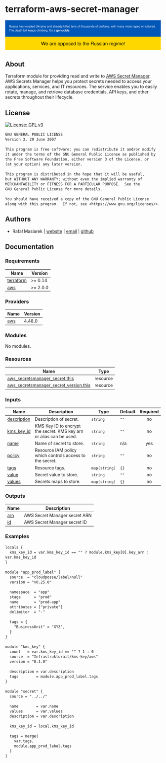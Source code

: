
# terraform-aws-secret-manager

[![WeSupportUkraine](https://raw.githubusercontent.com/Infrastrukturait/WeSupportUkraine/main/banner.svg)](https://github.com/Infrastrukturait/WeSupportUkraine)
## About
Terraform module for providing read and write to [AWS Secret Manager](https://aws.amazon.com/secrets-manager/).
AWS Secrets Manager helps you protect secrets needed to access your applications, services, and IT resources.
The service enables you to easily rotate, manage, and retrieve database credentials, API keys, and other secrets throughout their lifecycle.
## License

[![License: GPL v3](https://img.shields.io/badge/License-GPL%20v3-blue.svg)](https://www.gnu.org/licenses/gpl-3.0)

```text
GNU GENERAL PUBLIC LICENSE
Version 3, 29 June 2007

This program is free software: you can redistribute it and/or modify
it under the terms of the GNU General Public License as published by
the Free Software Foundation, either version 3 of the License, or
(at your option) any later version.

This program is distributed in the hope that it will be useful,
but WITHOUT ANY WARRANTY; without even the implied warranty of
MERCHANTABILITY or FITNESS FOR A PARTICULAR PURPOSE.  See the
GNU General Public License for more details.

You should have received a copy of the GNU General Public License
along with this program.  If not, see <https://www.gnu.org/licenses/>.
```
## Authors
- Rafał Masiarek | [website](https://masiarek.pl) | [email](mailto:rafal@masiarek.pl) | [github](https://github.com/rafalmasiarek)
<!-- BEGIN_TF_DOCS -->
## Documentation


### Requirements

| Name | Version |
|------|---------|
| <a name="requirement_terraform"></a> [terraform](#requirement\_terraform) | >= 0.14 |
| <a name="requirement_aws"></a> [aws](#requirement\_aws) | >= 2.0.0 |

### Providers

| Name | Version |
|------|---------|
| <a name="provider_aws"></a> [aws](#provider\_aws) | 4.48.0 |

### Modules

No modules.

### Resources

| Name | Type |
|------|------|
| [aws_secretsmanager_secret.this](https://registry.terraform.io/providers/hashicorp/aws/latest/docs/resources/secretsmanager_secret) | resource |
| [aws_secretsmanager_secret_version.this](https://registry.terraform.io/providers/hashicorp/aws/latest/docs/resources/secretsmanager_secret_version) | resource |

### Inputs

| Name | Description | Type | Default | Required |
|------|-------------|------|---------|:--------:|
| <a name="input_description"></a> [description](#input\_description) | Description  of secret. | `string` | `""` | no |
| <a name="input_kms_key_id"></a> [kms\_key\_id](#input\_kms\_key\_id) | KMS Key ID to encrypt the secret. KMS key arn or alias can be used. | `string` | `""` | no |
| <a name="input_name"></a> [name](#input\_name) | Name of secret to store. | `string` | n/a | yes |
| <a name="input_policy"></a> [policy](#input\_policy) | Resource IAM policy which controls access to the secret. | `string` | `""` | no |
| <a name="input_tags"></a> [tags](#input\_tags) | Resource tags. | `map(string)` | `{}` | no |
| <a name="input_value"></a> [value](#input\_value) | Secret value to store. | `string` | `""` | no |
| <a name="input_values"></a> [values](#input\_values) | Secrets maps to store. | `map(string)` | `{}` | no |

### Outputs

| Name | Description |
|------|-------------|
| <a name="output_arn"></a> [arn](#output\_arn) | AWS Secret Manager secret ARN |
| <a name="output_id"></a> [id](#output\_id) | AWS Secret Manager secret ID |

### Examples

```hcl
locals {
  kms_key_id = var.kms_key_id == "" ? module.kms_key[0].key_arn : var.kms_key_id
}

module "app_prod_label" {
  source  = "cloudposse/label/null"
  version = "v0.25.0"

  namespace  = "app"
  stage      = "prod"
  name       = "prod-app"
  attributes = ["private"]
  delimiter  = "-"

  tags = {
    "BusinessUnit" = "XYZ",
  }
}

module "kms_key" {
  count   = var.kms_key_id == "" ? 1 : 0
  source  = "Infrastrukturait/kms-key/aws"
  version = "0.1.0"

  description = var.description
  tags        = module.app_prod_label.tags
}

module "secret" {
  source = "../../"

  name        = var.name
  values      = var.values
  description = var.description

  kms_key_id = local.kms_key_id

  tags = merge(
    var.tags,
    module.app_prod_label.tags
  )
}
```

<!-- END_TF_DOCS -->


<!-- references -->

[repo_link]: https://github.com/Infrastrukturait/terraform-aws-secret-manager
